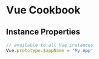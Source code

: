 # Vue Cookbook
## Instance Properties

```js
// available to all Vue instances
Vue.prototype.$appName = 'My App'



```
